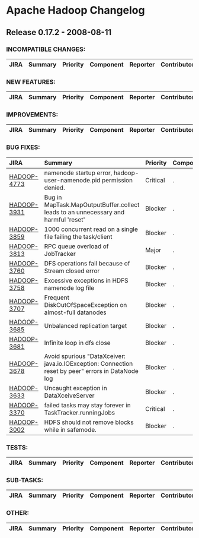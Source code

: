 
<!---
# Licensed to the Apache Software Foundation (ASF) under one
# or more contributor license agreements.  See the NOTICE file
# distributed with this work for additional information
# regarding copyright ownership.  The ASF licenses this file
# to you under the Apache License, Version 2.0 (the
# "License"); you may not use this file except in compliance
# with the License.  You may obtain a copy of the License at
#
#     http://www.apache.org/licenses/LICENSE-2.0
#
# Unless required by applicable law or agreed to in writing, software
# distributed under the License is distributed on an "AS IS" BASIS,
# WITHOUT WARRANTIES OR CONDITIONS OF ANY KIND, either express or implied.
# See the License for the specific language governing permissions and
# limitations under the License.
-->
# Apache Hadoop Changelog

## Release 0.17.2 - 2008-08-11

### INCOMPATIBLE CHANGES:

| JIRA | Summary | Priority | Component | Reporter | Contributor |
|:---- |:---- | :--- |:---- |:---- |:---- |


### NEW FEATURES:

| JIRA | Summary | Priority | Component | Reporter | Contributor |
|:---- |:---- | :--- |:---- |:---- |:---- |


### IMPROVEMENTS:

| JIRA | Summary | Priority | Component | Reporter | Contributor |
|:---- |:---- | :--- |:---- |:---- |:---- |


### BUG FIXES:

| JIRA | Summary | Priority | Component | Reporter | Contributor |
|:---- |:---- | :--- |:---- |:---- |:---- |
| [HADOOP-4773](https://issues.apache.org/jira/browse/HADOOP-4773) | namenode startup error, hadoop-user-namenode.pid permission denied. |  Critical | . | Focus |  |
| [HADOOP-3931](https://issues.apache.org/jira/browse/HADOOP-3931) | Bug in MapTask.MapOutputBuffer.collect leads to an unnecessary and harmful 'reset' |  Blocker | . | Arun C Murthy | Chris Douglas |
| [HADOOP-3859](https://issues.apache.org/jira/browse/HADOOP-3859) | 1000  concurrent read on a single file failing  the task/client |  Blocker | . | Koji Noguchi | Johan Oskarsson |
| [HADOOP-3813](https://issues.apache.org/jira/browse/HADOOP-3813) | RPC queue overload of JobTracker |  Major | . | Christian Kunz | Amareshwari Sriramadasu |
| [HADOOP-3760](https://issues.apache.org/jira/browse/HADOOP-3760) | DFS operations fail because of Stream closed error |  Blocker | . | Amar Kamat | Lohit Vijayarenu |
| [HADOOP-3758](https://issues.apache.org/jira/browse/HADOOP-3758) | Excessive exceptions in HDFS namenode log file |  Blocker | . | Jim Huang | Lohit Vijayarenu |
| [HADOOP-3707](https://issues.apache.org/jira/browse/HADOOP-3707) | Frequent DiskOutOfSpaceException on almost-full datanodes |  Blocker | . | Koji Noguchi | Raghu Angadi |
| [HADOOP-3685](https://issues.apache.org/jira/browse/HADOOP-3685) | Unbalanced replication target |  Blocker | . | Koji Noguchi | Hairong Kuang |
| [HADOOP-3681](https://issues.apache.org/jira/browse/HADOOP-3681) | Infinite loop in dfs close |  Blocker | . | Koji Noguchi | Lohit Vijayarenu |
| [HADOOP-3678](https://issues.apache.org/jira/browse/HADOOP-3678) | Avoid spurious "DataXceiver: java.io.IOException: Connection reset by peer" errors in DataNode log |  Blocker | . | Raghu Angadi | Raghu Angadi |
| [HADOOP-3633](https://issues.apache.org/jira/browse/HADOOP-3633) | Uncaught exception in DataXceiveServer |  Blocker | . | Koji Noguchi | Konstantin Shvachko |
| [HADOOP-3370](https://issues.apache.org/jira/browse/HADOOP-3370) | failed tasks may stay forever in TaskTracker.runningJobs |  Critical | . | Zheng Shao | Zheng Shao |
| [HADOOP-3002](https://issues.apache.org/jira/browse/HADOOP-3002) | HDFS should not remove blocks while in safemode. |  Blocker | . | Konstantin Shvachko | Konstantin Shvachko |


### TESTS:

| JIRA | Summary | Priority | Component | Reporter | Contributor |
|:---- |:---- | :--- |:---- |:---- |:---- |


### SUB-TASKS:

| JIRA | Summary | Priority | Component | Reporter | Contributor |
|:---- |:---- | :--- |:---- |:---- |:---- |


### OTHER:

| JIRA | Summary | Priority | Component | Reporter | Contributor |
|:---- |:---- | :--- |:---- |:---- |:---- |


